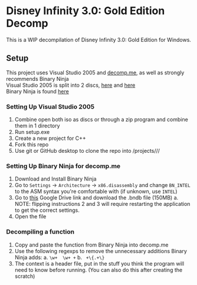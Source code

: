 # Disney Infinity 3.0: Gold Edition Decomp
This is a WIP decompilation of Disney Infinity 3.0: Gold Edition for Windows.

## Setup
This project uses Visual Studio 2005 and [decomp.me](https://decomp.me), as well as strongly recommends Binary Ninja  
Visual Studio 2005 is split into 2 discs, [here](https://archive.org/details/microsoft-visual-studio-2005-professional-edition-disc-1) and [here](https://archive.org/details/microsoft-visual-studio-2005-msdn-library-disc-2_202103)  
Binary Ninja is found [here](https://binary.ninja)
### Setting Up Visual Studio 2005
1. Combine open both iso as discs or through a zip program and combine them in 1 directory
2. Run setup.exe
3. Create a new project for C++
4. Fork this repo
5. Use git or GitHub desktop to clone the repo into <VS2005 directory>/projects/<proj name>/<proj name>/
### Setting Up Binary Ninja for decomp.me
1. Download and Install Binary Ninja
2. Go to `Settings` -> `Architecture` -> `x86.disassembly` and change `BN_INTEL` to the ASM syntax you're comfortable with (if unknown, use `INTEL`)
3. Go to [this]() Google Drive link and download the .bndb file (150MB)
   a. NOTE: flipping instructions 2 and 3 will require restarting the application to get the correct settings.
4. Open the file
### Decompiling a function
1. Copy and paste the function from Binary Ninja into decomp.me
2. Use the following regexps to remove the unnecessary additions Binary Ninja adds:
   a. `\w+  \w+ +`
   b. ` +\{.+\}`
3. The context is a header file, put in the stuff you think the program will need to know before running. (You can also do this after creating the scratch)
